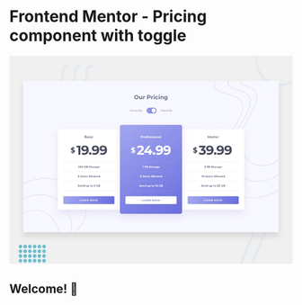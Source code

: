 # Frontend Mentor - Pricing component with toggle

![Design preview for the Pricing component with toggle coding challenge](/public/design/desktop-preview.jpg)

## Welcome! 👋
